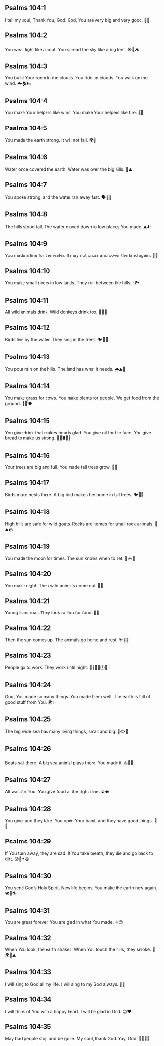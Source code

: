 ## Psalms 104:1
I tell my soul, Thank You, God. God, You are very big and very good. 👏🙏
## Psalms 104:2
You wear light like a coat. You spread the sky like a big tent. ☀️🧥⛺️
## Psalms 104:3
You build Your room in the clouds. You ride on clouds. You walk on the wind. ☁️🏠🌬️
## Psalms 104:4
You make Your helpers like wind. You make Your helpers like fire. 💨🔥
## Psalms 104:5
You made the earth strong. It will not fall. 🌍🧱
## Psalms 104:6
Water once covered the earth. Water was over the big hills. 🌊⛰️
## Psalms 104:7
You spoke strong, and the water ran away fast. 🗣️🌊🏃
## Psalms 104:8
The hills stood tall. The water moved down to low places You made. ⛰️⬇️💧
## Psalms 104:9
You made a line for the water. It may not cross and cover the land again. 🚫🌊
## Psalms 104:10
You make small rivers in low lands. They run between the hills. 💧🏞️
## Psalms 104:11
All wild animals drink. Wild donkeys drink too. 🐴🦌💧
## Psalms 104:12
Birds live by the water. They sing in the trees. 🐦🌳🎵
## Psalms 104:13
You pour rain on the hills. The land has what it needs. 🌧️⛰️🌾
## Psalms 104:14
You make grass for cows. You make plants for people. We get food from the ground. 🐄🌿🍽️
## Psalms 104:15
You give drink that makes hearts glad. You give oil for the face. You give bread to make us strong. 🥤😊🛢️🍞💪
## Psalms 104:16
Your trees are big and full. You made tall trees grow. 🌳🌲
## Psalms 104:17
Birds make nests there. A big bird makes her home in tall trees. 🐦🪹🌲
## Psalms 104:18
High hills are safe for wild goats. Rocks are homes for small rock animals. 🐐⛰️🪨
## Psalms 104:19
You made the moon for times. The sun knows when to set. 🌙☀️🌄
## Psalms 104:20
You make night. Then wild animals come out. 🌌🦊
## Psalms 104:21
Young lions roar. They look to You for food. 🦁🍖
## Psalms 104:22
Then the sun comes up. The animals go home and rest. ☀️🐾😴
## Psalms 104:23
People go to work. They work until night. 👩‍🌾👨‍🔧🕔🌆
## Psalms 104:24
God, You made so many things. You made them well. The earth is full of good stuff from You. 🌍✨
## Psalms 104:25
The big wide sea has many living things, small and big. 🌊🐟🐋
## Psalms 104:26
Boats sail there. A big sea animal plays there. You made it. ⛵🐳🎉
## Psalms 104:27
All wait for You. You give food at the right time. ⏳🍽️
## Psalms 104:28
You give, and they take. You open Your hand, and they have good things. 🤲🍎
## Psalms 104:29
If You turn away, they are sad. If You take breath, they die and go back to dirt. 😟💨✝️🪨
## Psalms 104:30
You send God’s Holy Spirit. New life begins. You make the earth new again. 🕊️🌱🌎
## Psalms 104:31
You are great forever. You are glad in what You made. ♾️😊
## Psalms 104:32
When You look, the earth shakes. When You touch the hills, they smoke. 👀🌍💨⛰️
## Psalms 104:33
I will sing to God all my life. I will sing to my God always. 🎵🙌
## Psalms 104:34
I will think of You with a happy heart. I will be glad in God. 😊❤️
## Psalms 104:35
May bad people stop and be gone. My soul, thank God. Yay, God! 🚫😈🙏🙌
